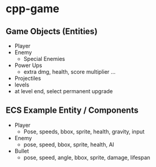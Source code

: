# cpp-game

## Game Objects (Entities)

- Player
- Enemy
    - Special Enemies
- Power Ups
    - extra dmg, health, score multiplier ...
- Projectiles
- levels
- at level end, select permanent upgrade

## ECS Example Entity / Components

- Player
    - Pose, speeds, bbox, sprite, health, gravity, input
- Enemy
    - pose, speed, bbox, sprite, health, AI
- Bullet
    - pose, speed, angle, bbox, sprite, damage, lifespan



